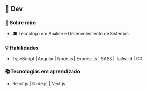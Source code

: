 ## 🚀 Dev 

### 📖 Sobre mim
* 🎓 Técnologo em Análise e Desenvolvimento de Sistemas

### 💡 Habilidades
* TypeScript | Angular | Node.js | Express.js | SASS | Tailwind | C#

### 📚Tecnologias em aprendizado 
* React.js | Node.js | Next.js 


